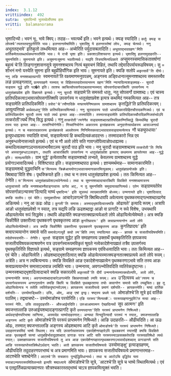 ```yaml
---
index:  3.1.12
vrittiindex:  492
sutra:  भृशादिभ्यो भुव्यच्वेर्लोपश्च हलः
vritti:  balamanorama 
---
```


भृशादिभ्यो। भवनं भूः, भावे क्विप्। तदाह-- भवत्यर्थे इति। भवने इत्यर्थः। क्यङ् स्यादिति। `कर्तुः क्यङ् स लोपश्चे'त्यतस्तदनुवृत्तेरिति भावः। हलन्तानामेषामिति। भृशादिषु ये हलन्तास्तेषां लोपः, क्यङ् चेत्यर्थः। ननु `अभूततद्भावे' इतिकुतो लब्धमित्यत आह-- अच्वेरिति पर्युदासबलादिति। `अभूततद्भावग्रहण'मिति वार्तिकमेतल्लब्धार्थकथनपरमिति भावः। ये रात्रौ भृशा इति। प्रकाशाऽतिशयवन्त इत्यर्थः। भृशादिषु हलन्तमुदाहरति-- सुमनसिति। सुमनायते इति। असुमनाःसुमना भवतीत्यर्थः। यद्यपि स्त्रियामित्यधिकारे `अप्सुमनस्समासिकतावर्षाणां बहुत्वं चे'ति लिङ्गानुशासनसूत्रे सुमनश्शब्दस्य नित्यं बहुवचनं विहितं, तथापि तद्देवादिपर्यायरूढविषयम्। सु = शोभनं मनो यस्येति सुमना इति बहुव्रीहिर्यौगिक इति भावः। सुमनायते इति। क्यङि सलोपे `अकृत्सार्वे'ति दीर्घः। ननु लङि मनश्शब्दात्प्रागटि `स्वमनायते'ति वक्ष्यमाणमनुपपन्नम्, अङ्गस्य अड्विधानात्सुमनश्शब्दस्य समस्तस्यैव लङं प्रत्यङ्गत्वात्, `प्रत्ययग्रहणे यस्मात् स विहितस्तदादेस्तदन्तस्य ग्रहण'मिति न्यायादित्याशङ्क्याह-- चुरादौ सङ्ग्राम युद्धे इति पठ�ते इति। ततश्च क्वचित्सोपसर्गपाठबलादन्यस्मात् सोपसर्गादाचारक्विपि उपसर्गस्य न धातुसंज्ञाप्रवेश इति विज्ञायते इत्यर्थः। ननु चुरादौ `सङ्ग्रामे'ति समस्तो धातुः, नतु सोपसर्गो ग्रामशब्दः। एवं चास्य प्रातिपदिकत्वाऽभावात्सोपसर्गात्क्विपि उपसर्गस्य न धातुसंज्ञाप्रवेश इत्यत्र कथमिदं गमकमित्यत आह-- तत्र सङ्ग्रामेति प्रातिपदिकमिति। `ग्रसेरा'चे'त्यौणादिके मन्प्रत्ययेनिष्पन्नस्य ग्रामशब्दस्य `कृत्तद्धिते'ति प्रातिपदिकत्वम्। अव्युत्पत्तिपक्षे `अर्थवदधातु'रिति प्रातिपदिकत्वमित्यर्थः। ननु चुरादावस्य पाठो धात्वधिकारविहितचौरादकणिजर्थः। एवं च प्रातिपदिकत्वेन चुरादौ तस्य पाठो व्यर्थ इत्यत आह--तस्मादिति। तस्मात्सङ्ग्रामेति प्रातिपदिकाच्चौरादिकणिजसंभवेऽपि `तत्करोती'त्यर्थे णिच् सिद्ध इत्यर्थः। ननु `तत्करोती'त्यनेनैव सङ्ग्रामशब्दात्प्रातिपदिकाण्णिच्सिद्धे किमर्थमिह चुरादौ तस्य पाठ इत्यत आह-- तत्संनियोगेनेति। णिच्संनियोगेन अकारस्य इत्संज्ञकस्य अनुदात्तेत्त्वार्थकस्य आसञ्जनार्थ इत्यर्थः। न च मकारादकारस्य इत्संज्ञकत्वे अल्लोपस्य णिनिमित्तकत्वाऽभावादससङ्ग्रामत्येत्यत्र `णौ चङ्युपधायाः' इत्युपधाह्यस्वः स्यादिति वाच्यं, सङ्ग्रामेत्ययं हि कथादित्व#आददन्तः। तस्मादकारो भिन्न एव अनुबन्धत्वेनासज्यते इत्यर्थः। एवं च णौ अतो लोपे सति णावग्लोपित्वान्नोपधाह्यस्वः। कथादित्वलक्षणाऽदन्तत्वलाभायैवाऽस्य चुरादौ पाठ इति भावः। ननु चुरादौ सङ्ग्रामशब्दस्य `तत्करोती'ति णिचि परे अस्त्वनुबन्धाऽऽसङ्गः, तथापि आचारक्विपि उपसर्गस्य न धातुसंज्ञाप्रवेश इत्यतर् कथमस्य ज्ञापतेत्यत आह--युद्धे इति। सामथ्र्यादिति। `ग्राम युद्धे' इत्येतावतैव सङ्ग्रामशब्दो लभ्यते, केवलस्य ग्रामशब्दस्य युद्धे प्रयोगाऽभावादित्यर्थः। विशिष्टपाठ इति। सङ्ग्रामशब्दपाठ इत्यर्थः। ज्ञाप्यमर्थमाह-- सामानाकारमिति। सङ्ग्रामशब्दे युद्धवाचिनि `स'मित्यस्य क्रि#आययोगाऽभावात्समानाकारमित्युक्तम्। धातुसंज्ञाप्रयोजके इति। `क्विबादा'विति शेषः। पृथक्क्रियते इति। तथा च न तस्य धातुसंज्ञाप्रवेश इत्यर्थः। ततः किमित्यत आह-- तेनेति। `स'मित्यस्य धातुसंज्ञाप्रवेशाऽभावेनेत्यर्थः। तथा च सुमनश्शब्दादाचारक्विपि विवक्षिते मनश्शब्दमात्रस्य धातुत्वात्ततो लङि मनश्शब्दस्यैवाङ्गत्वात्तः प्रागेव अट्, न तु सुमनसिति समुदायात्प्रागित्यर्थः। एतेन `सङ्ग्रामयतेरेव सोपसर्गान्नाऽन्यास्मा'दित्यादि भाष्यं `भृषादिभ्य' इति सूत्रस्थं व्याख्यातमिति बोध्यम्। उन्मनायते इति। भृशादित्वात् क्यङि सलोपः। एवं चेति। एवमुक्तरीत्या `आचारेऽवगल्भे'ति क्विब्विधावपि अवेत्यस्य पृथक्करमाद्गल्भशब्दात्प्रागेव अडित्यर्थः। ननु आ ऊढः ओढः। `कुगती'ति समासः। अस्माद्भृशादित्वात्क्यङि `ओढायते' इत्यादि रूपम्। अत्रापि आङो धातुसंज्ञाप्रवेशो न स्यात्, तत्र यद्यपि लङि ऊढशब्दाद्वा आङो वा प्रागाटि न रूपे विशेषः, उभयथापि औढायतेत्येव रूपं सिद्धमेव। तथापि ओढायेति क्यङन्तात्क्वाप्रत्ययेअतो लोपे ओढायित्वेत्येवेष्यते। अत्र क्यङि चिकीर्षिते उक्तरीत्या पृथक्करणे पृथक्कृतस्य आङः `कुगतिप्रादयः' इति क्त्वाप्रत्ययान्तेन अतो लोपे ओढायित्वेत्येवेष्यते। अत्र क्यङि चिकीर्षिते उक्तरीत्या पृथक्करणे पृथक्कृतस्य आङः `कुगतिप्रादयः' इति क्त्वापत्र्ययान्तेन समासे सति `समासेऽनञ्पूर्वे क्त्वो ल्य'बिति ल्यप् स्यादित्यत आह-- ज्ञापकं च सजातीयविषयमिति। तदेवोपपादयति-- तेनेति। चुरादौ `सङ्ग्राम युद्धेट इति सम्ग्रहणस्य उक्तार्थे पृथक्कृतिरिति ज्ञापकस्य सजातीयविषयकत्वाश्रयणेन यत्र उपसर्गस्वरूपमविकृतं श्रूयते नत्वेकादेशेनापह्मतं तत्रैव उपसर्गस्य पृथक्कृतिरिति विज्ञायते इत्यर्थः, सङ्ग्रामे सम्ग्रहणस्य ज्ञापकस्य एवंविधत्वादिति भावः। ततः किमित्यत आह-- एवं चेति। ओढायित्वेति। ओढशब्दाद्भृशादित्वात् क्यङि ओढायेत्यस्मात्क्यङ्नतात्क्वाप्रत्यये अतो लोपे रूपम्। अत्रेति। अत्र न ल्यबित्यन्वयः। क्यङि विवक्षिते आङ एकादेशेनापह्मत्वेन पृथक्करणाऽभावे सति तस्य आङः क्त्वाप्रत्ययान्तेन समासाऽभावान्न ल्यबिति भावः। उन्मनाय्य, अवगल्भ्येतिवदिति व्यतिरेकदृष्टान्तः। उन्मनस्शब्दाद्भृशादित्वादाचारे क्यङि सकारलोपे `अकृत्सार्वे'ति दीर्घे उन्मनायेत्यस्मात्क्त्वोल्यपि, अतो लोपे, उन्मनाय्येति रूपम्। अवगल्भशब्दादाचारेऽवगल्भेति क्विबन्तात्क्वो ल्यपि रूपम्। अत्र `उ'दित्यस्य `अवे'त्यस्य च उपसर्गस्वरूपस्य अनपगृतत्वेन क्यङि क्विपि च विवक्षिते पृथक्कृततया तयोः क्त्वान्तेन समासे सति ल्यबुचितः। इह तु ओढायित्वेत्यत्र न ततेति व्यतिरेकदृष्टान्तोऽयम्। ज्ञापकस्य सजातीयत्वे प्रमाणं दर्शयति-- ज्ञापकस्येति। षाष्ठं वार्तिकं दर्शयति-- उस्योमाङ्क्ष्विति। उसि, ओम्, आङ् एषां द्वन्द्वः। षष्ठ्स्य प्रथमे पादे `ओमाङोश्चे'ति सूत्रे इदं वार्तिकं पठतिम्। तद्व्याचष्टे-- उस्योमाङोश्च परयोरिति। `एङि पररूप'मित्यत#ः पररूपग्रहणानुवृतिं?त मत्वा आह-- पररूपं नेति. उसि तावदुदाहरति-- औरुआईयदिति। उरुआआमात्मन ऐच्छदित्यर्थे `सुप आत्मनः' इति क्यजन्ताल्लङि उरुआईयशब्दादङ्गात्प्रागटि कृते `उस्यपदान्ता'दिति पररूपं प्राप्तमनेन निषिध्यते। अर्थवद्गर्हणपरिभाषा त्वनित्या, अस्मादेव भाष्योदाहरणात्। अन्यथा भिन्द्युरित्यादौ पररूपं न स्यात्, क्यजन्ताल्लङि अङ्गस्य आटि कृते `ओमाङोश्चे'ति पररूपं प्राप्तमनेन निषिध्यते। आङि उदाहरति-- औढीयदिति। आ ऊढः ओढः, तस्मात् क्यजन्ताल्लङि अङ्गस्य ओढशब्दस्य आटि कृते `ओमाङोश्चे'ति पररूपं प्राप्तमनेन निषिध्यते। उदाहरणत्रयमिदं भाष्ये स्थितम्। तत्र यदि उपसर्गस्वरूपस्य एकादेशेनापहारेऽपि पृथक्करणं स्यात्तर्हि क्यचि विवक्षिते आङः पृथक्कृतौ सत्यां धातुबहिर्भावादूढशब्दात् प्रागाङः परत्र आटि सति पररूपस्याऽप्रसक्कतेराङि पररूपप्रतिषेधो व्यर्थः स्यात्। उक्तज्ञापकस्य सजातीयविषयत्वे तु अत्र आङ एकादेशेनापहारात्पृथक्करणाऽभावादोढशब्दात् प्रागाडागमे सति आङि पररूपप्राप्तेस्तन्निषेधोऽर्थवान् भवति। अतो ज्ञापकस्य सजातीयविषयत्वे `उस्योमाङ्क्षु' इत्याङ्ग्रहणम्, औढीयदिति तदुदाहरणपरभाष्यं च अत्र प्रमाणमिति भावः। ज्ञापकस्य सजातीयविषयत्वे प्रमाणान्तरमाह-- आटश्चेति चशब्देनेति। `आटश्चे'ति सचकारः पुनर्वृद्धिविधानार्थः। तथा च आटोऽचि वृद्धिरेव यता स्यान्नाऽन्यत्पररूपमितिलभ्यते इत्यपि षष्ठाध्याये `ओमाङोश्चे'ति सूत्रे, `आटश्चे'ति सूत्रे च भाष्ये स्थितमित्यर्थः। एवं च एतद्वार्तिकप्रत्याख्यानपरः सौत्रश्चकारस्तद्भाष्यं चाऽत्र ज्ञापकमित्युक्तं भवति।

